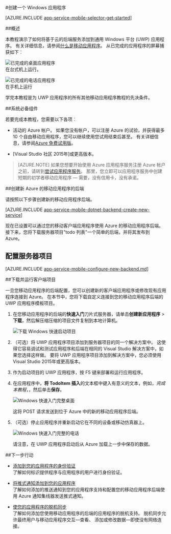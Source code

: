<properties
    pageTitle="创建在移动应用程序使用通用 Windows 平台 (UWP) |Microsoft Azure"
    description="按照本教程中使用 Azure 的移动应用程序 backends C#、 Visual Basic 或 JavaScript 中的通用 Windows 平台 (UWP) 应用程序开发的入门。"
    services="app-service\mobile"
    documentationCenter="windows"
    authors="adrianhall"
    manager="erikre"
    editor=""/>

<tags
    ms.service="app-service-mobile"
    ms.workload="mobile"
    ms.tgt_pltfrm="mobile-windows"
    ms.devlang="dotnet"
    ms.topic="hero-article"
    ms.date="10/01/2016"
    ms.author="adrianha"/>

#<a name="create-a-windows-app"></a>创建一个 Windows 应用程序

[AZURE.INCLUDE [app-service-mobile-selector-get-started](../../includes/app-service-mobile-selector-get-started.md)]

##<a name="overview"></a>概述

本教程演示了如何将基于云的后端服务添加到通用 Windows 平台 (UWP) 应用程序。 有关详细信息，请参阅[什么是移动应用程序](app-service-mobile-value-prop.md)。 从已完成的应用程序的屏幕捕获如下︰

![已完成的桌面应用程序](./media/app-service-mobile-windows-store-dotnet-get-started/mobile-quickstart-completed-desktop.png)   
在台式机上运行。 

![已完成的电话应用程序](./media/app-service-mobile-windows-store-dotnet-get-started/mobile-quickstart-completed.png)  
在手机上运行

学完本教程是为 UWP 应用程序的所有其他移动应用程序教程的先决条件。 

##<a name="prerequisites"></a>系统必备组件

若要完成本教程，您需要以下各项︰

* 活动的 Azure 帐户。 如果您没有帐户，可以注册 Azure 的试验，并获得最多 10 个自由移动应用程序，您可以继续使用您试用结束后甚至。 有关详细信息，请参阅[Azure 免费试用版](https://azure.microsoft.com/pricing/free-trial/)。

* [Visual Studio 社区 2015年]或更高版本。

>[AZURE.NOTE] 如果您想要开始使用 Azure 应用程序服务注册 Azure 帐户之前，请转到[尝试应用程序服务](https://tryappservice.azure.com/?appServiceName=mobile)。 那里，您立即可以应用程序服务中创建短期的初学者移动应用程序 — 需要，没有信用卡，没有承诺。

##<a name="create-a-new-azure-mobile-app-backend"></a>创建新 Azure 的移动应用程序的后端

请按照以下步骤创建新的移动应用程序后端。

[AZURE.INCLUDE [app-service-mobile-dotnet-backend-create-new-service](../../includes/app-service-mobile-dotnet-backend-create-new-service.md)]

现在已设置可以通过您的移动客户端应用程序使用 Azure 的移动应用程序后端。 接下来，您将下载服务器项目"todo 列表"一个简单的后端，并将其发布到 Azure。

## <a name="configure-the-server-project"></a>配置服务器项目

[AZURE.INCLUDE [app-service-mobile-configure-new-backend.md](../../includes/app-service-mobile-configure-new-backend.md)]

##<a name="download-and-run-the-client-project"></a>下载并运行客户端项目

一旦您移动应用程序的后端配置，您可以创建新的客户端应用程序或修改现有应用程序连接到 Azure。 在本节中，您将下载自定义连接到您的移动应用程序后端的 UWP 应用程序模板项目。

1. 在您移动应用程序的后端的**快速入门**刀片式服务器，请单击**创建新应用程序** > **下载**，然后解压缩压缩的项目文件复制到本地计算机。

    ![下载 Windows 快速启动项目](./media/app-service-mobile-windows-store-dotnet-get-started/mobile-app-windows-quickstart.png)

3. （可选）将 UWP 应用程序项目添加到服务器项目的同一个解决方案中。 这使得它容易调试和测试应用程序和后端在相同的 Visual Studio 解决方案中，如果您选择这样做。 要将 UWP 应用程序项目添加到解决方案中，您必须使用 Visual Studio 2015年或更高版本。

4. 作为启动项目的 UWP 应用程序，按 F5 键来部署和运行应用程序。

5. 在应用程序中，**将 TodoItem 插入**的文本框中键入有意义的文本，例如，*完成本教程*，，然后单击**保存**。

    ![Windows 快速入门完整桌面](./media/app-service-mobile-windows-store-dotnet-get-started/mobile-quickstart-startup.png)

    这将 POST 请求发送到位于 Azure 中的新的移动应用程序后端。

6. （可选）停止应用程序并重新启动它在不同的设备或移动仿真器上。

    ![Windows 快速入门完整的电话](./media/app-service-mobile-windows-store-dotnet-get-started/mobile-quickstart-completed.png)

    请注意，在 UWP 应用程序启动后从 Azure 加载上一步中保存的数据。 

##<a name="next-steps"></a>下一步行动

* [添加到您的应用程序的身份验证](app-service-mobile-windows-store-dotnet-get-started-users.md)  
  了解如何标识提供程序与应用程序的用户进行身份验证。

* [将推式通知添加到您的应用程序](app-service-mobile-windows-store-dotnet-get-started-push.md)  
  了解如何添加的推送通知到您的应用程序支持和配置您的移动应用程序后端使用 Azure 通知集线器发送推式通知。

* [使您的应用程序的脱机同步](app-service-mobile-windows-store-dotnet-get-started-offline-data.md)  
  了解如何添加您使用移动应用程序的后端的应用程序的脱机支持。 脱机同步允许最终用户与移动应用程序交互&mdash;查看、 添加或修改数据&mdash;即使没有网络连接。

<!-- Anchors. -->
<!-- Images. -->
<!-- URLs. -->
[Mobile App SDK]: http://go.microsoft.com/fwlink/?LinkId=257545
[Azure portal]: https://portal.azure.com/
[Visual Studio 社区 2015]: https://go.microsoft.com/fwLink/p/?LinkID=534203
